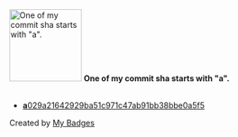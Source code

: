 <img src="https://my-badges.github.io/my-badges/a-commit.png" alt="One of my commit sha starts with &quot;a&quot;." title="One of my commit sha starts with &quot;a&quot;." width="128">
<strong>One of my commit sha starts with &quot;a&quot;.</strong>
<br><br>

- <a href="https://github.com/WebOrganics/TransFormr/commit/a029a21642929ba51c971c47ab91bb38bbe0a5f5"><strong>a</strong>029a21642929ba51c971c47ab91bb38bbe0a5f5</a>


Created by <a href="https://github.com/my-badges/my-badges">My Badges</a>